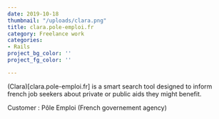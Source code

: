 ```yaml
---
date: 2019-10-18
thumbnail: "/uploads/clara.png"
title: clara.pole-emploi.fr
category: Freelance work
categories:
- Rails
project_bg_color: ''
project_fg_color: ''

---
```

(Clara)[clara.pole-emploi.fr] is a smart search tool designed to inform french job seekers about private or public aids they might benefit.

Customer : Pôle Emploi (French governement agency)